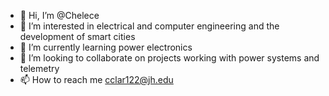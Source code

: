 - 👋 Hi, I’m @Chelece
- 👀 I’m interested in electrical and computer engineering and the development of smart cities
- 🌱 I’m currently learning power electronics
- 💞️ I’m looking to collaborate on projects working with power systems and telemetry
- 📫 How to reach me cclar122@jh.edu

<!---
Chelece/Chelece is a ✨ special ✨ repository because its `README.md` (this file) appears on your GitHub profile.
You can click the Preview link to take a look at your changes.
--->
